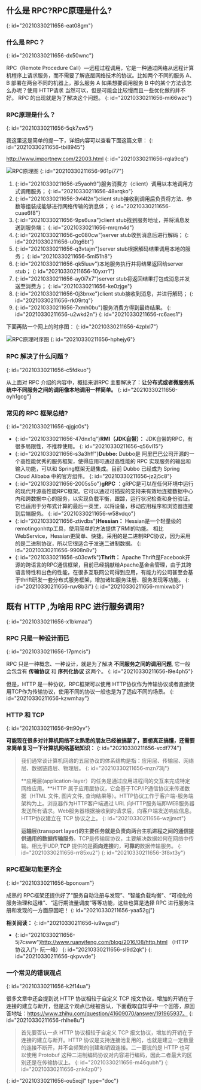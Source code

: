 ## 什么是 RPC?RPC原理是什么?
{: id="20210330211656-eat08gm"}

### **什么是 RPC？**
{: id="20210330211656-dx50wnc"}

RPC（Remote Procedure Call）—远程过程调用，它是一种通过网络从远程计算机程序上请求服务，而不需要了解底层网络技术的协议。比如两个不同的服务 A、B 部署在两台不同的机器上，那么服务 A 如果想要调用服务 B 中的某个方法该怎么办呢？使用 HTTP请求 当然可以，但是可能会比较慢而且一些优化做的并不好。 RPC 的出现就是为了解决这个问题。
{: id="20210330211656-mi66wzc"}

### **RPC原理是什么？**
{: id="20210330211656-5qk7xw5"}

我这里这是简单的提一下，详细内容可以查看下面这篇文章：
{: id="20210330211656-tbi8945"}

http://www.importnew.com/22003.html
{: id="20210330211656-rqla9cq"}

![RPC原理图](http://my-blog-to-use.oss-cn-beijing.aliyuncs.com/18-12-6/37345851.jpg)
{: id="20210330211656-961pi77"}

1. {: id="20210330211656-z5yaoh9"}服务消费方（client）调用以本地调用方式调用服务；
   {: id="20210330211656-48xrqko"}
2. {: id="20210330211656-3vl4l2n"}client stub接收到调用后负责将方法、参数等组装成能够进行网络传输的消息体；
   {: id="20210330211656-cuae6f8"}
3. {: id="20210330211656-9ps6uxa"}client stub找到服务地址，并将消息发送到服务端；
   {: id="20210330211656-mrqrn4d"}
4. {: id="20210330211656-gc080cw"}server stub收到消息后进行解码；
   {: id="20210330211656-u0tg6bt"}
5. {: id="20210330211656-q3vtajm"}server stub根据解码结果调用本地的服务；
   {: id="20210330211656-5ml51h8"}
6. {: id="20210330211656-qk5luuv"}本地服务执行并将结果返回给server stub；
   {: id="20210330211656-10yxrr1"}
7. {: id="20210330211656-ay0i7x7"}server stub将返回结果打包成消息并发送至消费方；
   {: id="20210330211656-ke0zjge"}
8. {: id="20210330211656-0j3bnxe"}client stub接收到消息，并进行解码；
   {: id="20210330211656-rk09rtq"}
9. {: id="20210330211656-7xmh0bu"}服务消费方得到最终结果。
   {: id="20210330211656-u2wkd2n"}
{: id="20210330211656-rc6aes1"}

下面再贴一个网上的时序图：
{: id="20210330211656-4zplxl7"}

![RPC原理时序图](http://my-blog-to-use.oss-cn-beijing.aliyuncs.com/18-12-6/32527396.jpg)
{: id="20210330211656-hphejy6"}

### RPC 解决了什么问题？
{: id="20210330211656-c5fdkuo"}

从上面对 RPC 介绍的内容中，概括来讲RPC 主要解决了：**让分布式或者微服务系统中不同服务之间的调用像本地调用一样简单。**
{: id="20210330211656-oyh1gcg"}

### 常见的 RPC 框架总结?
{: id="20210330211656-qjgjc0s"}

- {: id="20210330211656-47dnx1q"}**RMI（JDK自带）：** JDK自带的RPC，有很多局限性，不推荐使用。
  {: id="20210330211656-q56vl15"}
- {: id="20210330211656-s3a3hff"}**Dubbo:** Dubbo是 阿里巴巴公司开源的一个高性能优秀的服务框架，使得应用可通过高性能的 RPC 实现服务的输出和输入功能，可以和 Spring框架无缝集成。目前 Dubbo 已经成为 Spring Cloud Alibaba 中的官方组件。
  {: id="20210330211656-jz2j5c8"}
- {: id="20210330211656-2005s5o"}**gRPC** ：gRPC是可以在任何环境中运行的现代开源高性能RPC框架。它可以通过可插拔的支持来有效地连接数据中心内和跨数据中心的服务，以实现负载平衡，跟踪，运行状况检查和身份验证。它也适用于分布式计算的最后一英里，以将设备，移动应用程序和浏览器连接到后端服务。
  {: id="20210330211656-w58vdqo"}
- {: id="20210330211656-ztivdbs"}**Hessian：** Hessian是一个轻量级的remotingonhttp工具，使用简单的方法提供了RMI的功能。 相比WebService，Hessian更简单、快捷。采用的是二进制RPC协议，因为采用的是二进制协议，所以它很适合于发送二进制数据。
  {: id="20210330211656-9908n8v"}
- {: id="20210330211656-s03cwfk"}**Thrift：**  Apache Thrift是Facebook开源的跨语言的RPC通信框架，目前已经捐献给Apache基金会管理，由于其跨语言特性和出色的性能，在很多互联网公司得到应用，有能力的公司甚至会基于thrift研发一套分布式服务框架，增加诸如服务注册、服务发现等功能。
  {: id="20210330211656-ruv8b3i"}
{: id="20210330211656-mmixwb3"}

## 既有 HTTP ,为啥用 RPC 进行服务调用?
{: id="20210330211656-x1bkmaa"}

### RPC 只是一种设计而已
{: id="20210330211656-17pmcis"}

RPC 只是一种概念、一种设计，就是为了解决 **不同服务之间的调用问题**, 它一般会包含有 **传输协议** 和 **序列化协议** 这两个。
{: id="20210330211656-l9e4ph5"}

但是，HTTP  是一种协议，RPC框架可以使用 HTTP协议作为传输协议或者直接使用TCP作为传输协议，使用不同的协议一般也是为了适应不同的场景。
{: id="20210330211656-kzwmhay"}

### HTTP 和 TCP
{: id="20210330211656-9tt90yv"}

**可能现在很多对计算机网络不太熟悉的朋友已经被搞蒙了，要想真正搞懂，还需要来简单复习一下计算机网络基础知识：**
{: id="20210330211656-vcdf774"}

> 我们通常谈计算机网络的五层协议的体系结构是指：应用层、传输层、网络层、数据链路层、物理层。
> {: id="20210330211656-mzn73lj"}
>
> **应用层(application-layer）的任务是通过应用进程间的交互来完成特定网络应用。**HTTP 属于应用层协议，它会基于TCP/IP通信协议来传递数据（HTML 文件, 图片文件, 查询结果等）。HTTP协议工作于客户端-服务端架构为上。浏览器作为HTTP客户端通过 URL 向HTTP服务端即WEB服务器发送所有请求。Web服务器根据接收到的请求后，向客户端发送响应信息。HTTP协议建立在 TCP 协议之上。
> {: id="20210330211656-wzjjmct"}
>
> **运输层(transport layer)的主要任务就是负责向两台主机进程之间的通信提供通用的数据传输服务**。TCP是传输层协议，主要解决数据如何在网络中传输。相比于UDP,**TCP** 提供的是**面向连接**的，**可靠的**数据传输服务。
> {: id="20210330211656-rr85xu2"}
{: id="20210330211656-3f8xt3y"}

### RPC框架功能更齐全
{: id="20210330211656-bponoam"}

成熟的 RPC框架还提供好了“服务自动注册与发现”、"智能负载均衡"、“可视化的服务治理和运维”、“运行期流量调度”等等功能，这些也算是选择
RPC 进行服务注册和发现的一方面原因吧！
{: id="20210330211656-yaa52gj"}

**相关阅读：**
{: id="20210330211656-iu9wgsd"}

- {: id="20210330211656-5j7csww"}http://www.ruanyifeng.com/blog/2016/08/http.html （HTTP 协议入门- 阮一峰）
  {: id="20210330211656-sl9d2qk"}
{: id="20210330211656-qkpvvde"}

### 一个常见的错误观点
{: id="20210330211656-k2f14ua"}

很多文章中还会提到说 HTTP 协议相较于自定义 TCP 报文协议，增加的开销在于连接的建立与断开，但是这个观点已经被否认，下面截取自知乎中一个回答，原回答地址：https://www.zhihu.com/question/41609070/answer/191965937。
{: id="20210330211656-rhlhe8u"}

> 首先要否认一点 HTTP 协议相较于自定义 TCP 报文协议，增加的开销在于连接的建立与断开。HTTP 协议是支持连接池复用的，也就是建立一定数量的连接不断开，并不会频繁的创建和销毁连接。二一要说的是 HTTP 也可以使用 Protobuf 这种二进制编码协议对内容进行编码，因此二者最大的区别还是在传输协议上。
> {: id="20210330211656-m46qubh"}
{: id="20210330211656-znk4zp0"}


{: id="20210330211656-ou5xcjl" type="doc"}

